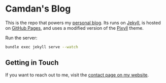 # Camdan's Blog

This is the repo that powers my [personal blog](https://blog.camdan.me/). Its runs on [Jekyll](https://jekyllrb.com/), is hosted on [GitHub Pages](https://pages.github.com/), and uses a modified version of the [Pixyll](https://pixyll.com/) theme.

Run the server:
```bash
bundle exec jekyll serve --watch
```

## Getting in Touch
If you want to reach out to me, visit the [contact page on my website](https://camdan.me/contact).
